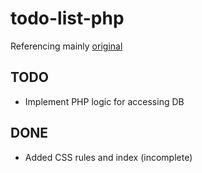 # todo-list-php
Referencing mainly [original](https://github.com/khalidzeiter/todo.git)
## TODO
* Implement PHP logic for accessing DB

## DONE
* Added CSS rules and index (incomplete)

